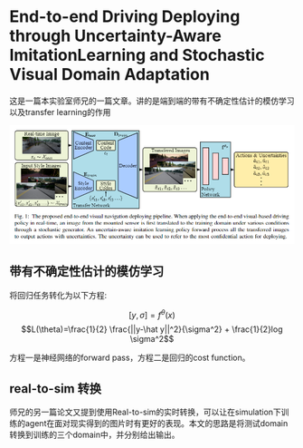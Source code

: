 # End-to-end Driving Deploying through Uncertainty-Aware ImitationLearning and Stochastic Visual Domain Adaptation

这是一篇本实验室师兄的一篇文章。讲的是端到端的带有不确定性估计的模仿学习以及transfer learning的作用

![结构](./res/leitai端到端带不确定性_domain_transfer.png)

## 带有不确定性估计的模仿学习

将回归任务转化为以下方程:

$$[y, \sigma] = f^\theta(x)$$
$$L(\theta)=\frac{1}{2} \frac{||y-\hat y||^2}{\sigma^2} + \frac{1}{2}log \sigma^2$$

方程一是神经网络的forward pass，方程二是回归的cost function。

## real-to-sim 转换

师兄的另一篇论文又提到使用Real-to-sim的实时转换，可以让在simulation下训练的agent在面对现实得到的图片时有更好的表现。本文的思路是将测试domain转换到训练的三个domain中，并分别给出输出。